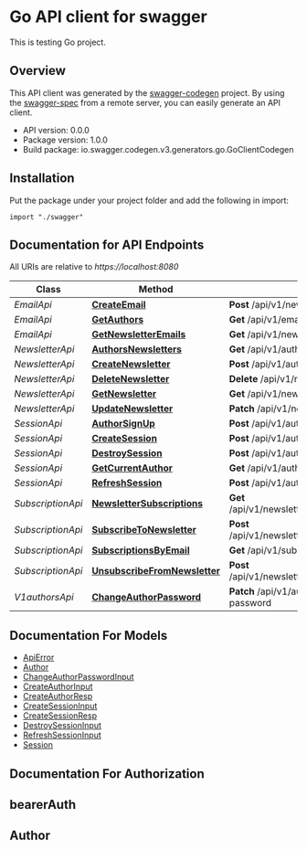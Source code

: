 # Go API client for swagger

This is testing Go project.

## Overview
This API client was generated by the [swagger-codegen](https://github.com/swagger-api/swagger-codegen) project.  By using the [swagger-spec](https://github.com/swagger-api/swagger-spec) from a remote server, you can easily generate an API client.

- API version: 0.0.0
- Package version: 1.0.0
- Build package: io.swagger.codegen.v3.generators.go.GoClientCodegen

## Installation
Put the package under your project folder and add the following in import:
```golang
import "./swagger"
```

## Documentation for API Endpoints

All URIs are relative to *https://localhost:8080*

Class | Method | HTTP request | Description
------------ | ------------- | ------------- | -------------
*EmailApi* | [**CreateEmail**](docs/EmailApi.md#createemail) | **Post** /api/v1/newsletters/{newsletterId}/emails | 
*EmailApi* | [**GetAuthors**](docs/EmailApi.md#getauthors) | **Get** /api/v1/emails/{emailId} | 
*EmailApi* | [**GetNewsletterEmails**](docs/EmailApi.md#getnewsletteremails) | **Get** /api/v1/newsletters/{newsletterId}/emails | 
*NewsletterApi* | [**AuthorsNewsletters**](docs/NewsletterApi.md#authorsnewsletters) | **Get** /api/v1/authors/current/newsletters | 
*NewsletterApi* | [**CreateNewsletter**](docs/NewsletterApi.md#createnewsletter) | **Post** /api/v1/authors/current/newsletters | 
*NewsletterApi* | [**DeleteNewsletter**](docs/NewsletterApi.md#deletenewsletter) | **Delete** /api/v1/newsletters/{newsletterId} | 
*NewsletterApi* | [**GetNewsletter**](docs/NewsletterApi.md#getnewsletter) | **Get** /api/v1/newsletters/{newsletterId} | 
*NewsletterApi* | [**UpdateNewsletter**](docs/NewsletterApi.md#updatenewsletter) | **Patch** /api/v1/newsletters/{newsletterId} | 
*SessionApi* | [**AuthorSignUp**](docs/SessionApi.md#authorsignup) | **Post** /api/v1/authors/sign-up | 
*SessionApi* | [**CreateSession**](docs/SessionApi.md#createsession) | **Post** /api/v1/authors/sign-in | 
*SessionApi* | [**DestroySession**](docs/SessionApi.md#destroysession) | **Post** /api/v1/authors/current/logout | 
*SessionApi* | [**GetCurrentAuthor**](docs/SessionApi.md#getcurrentauthor) | **Get** /api/v1/authors/current | 
*SessionApi* | [**RefreshSession**](docs/SessionApi.md#refreshsession) | **Post** /api/v1/authors/current/refresh-token | 
*SubscriptionApi* | [**NewsletterSubscriptions**](docs/SubscriptionApi.md#newslettersubscriptions) | **Get** /api/v1/newsletters/{newsletterId}/subscriptions | 
*SubscriptionApi* | [**SubscribeToNewsletter**](docs/SubscriptionApi.md#subscribetonewsletter) | **Post** /api/v1/newsletters/{newsletterId}/subscribe | 
*SubscriptionApi* | [**SubscriptionsByEmail**](docs/SubscriptionApi.md#subscriptionsbyemail) | **Get** /api/v1/subscriptions | 
*SubscriptionApi* | [**UnsubscribeFromNewsletter**](docs/SubscriptionApi.md#unsubscribefromnewsletter) | **Post** /api/v1/newsletters/{newsletterId}/unsubscribe | 
*V1authorsApi* | [**ChangeAuthorPassword**](docs/V1authorsApi.md#changeauthorpassword) | **Patch** /api/v1/authors/current/change-password | 

## Documentation For Models

 - [ApiError](docs/ApiError.md)
 - [Author](docs/Author.md)
 - [ChangeAuthorPasswordInput](docs/ChangeAuthorPasswordInput.md)
 - [CreateAuthorInput](docs/CreateAuthorInput.md)
 - [CreateAuthorResp](docs/CreateAuthorResp.md)
 - [CreateSessionInput](docs/CreateSessionInput.md)
 - [CreateSessionResp](docs/CreateSessionResp.md)
 - [DestroySessionInput](docs/DestroySessionInput.md)
 - [RefreshSessionInput](docs/RefreshSessionInput.md)
 - [Session](docs/Session.md)

## Documentation For Authorization

## bearerAuth

## Author


